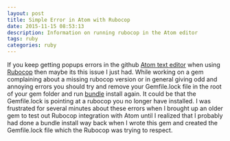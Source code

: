 ```yaml
---
layout: post
title: Simple Error in Atom with Rubocop
date: 2015-11-15 08:53:13
description: Information on running rubocop in the Atom editor
tags: ruby
categories: ruby
---
```


If you keep getting popups errors in the github [Atom text editor](https://atom.io)
when using [Rubocop](https://atom.io/packages/linter-rubocop) then maybe its this issue I just had. While working on a gem complaining about a missing rubocop version or in general giving odd and annoying errors you should try and remove your Gemfile.lock file in the root of your gem folder and run [bundle](http://bundler.io/v1.3/rationale.html) install again. It could be that the Gemfile.lock is pointing at a rubocop you no longer have installed. I was frustrated for several minutes about these errors when I brought up an older gem to test out Rubocop integration with Atom until I realized that I probably had done a bundle install way back when I wrote this gem and created the Gemfile.lock file which the Rubocop was trying to respect.
